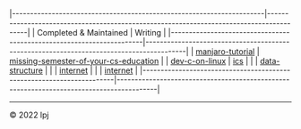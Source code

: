 |----------------------------------------------------------------------|-----------------------------------------------------------------------------------------|
| Completed & Maintained                                               | Writing                                                                                 |
|----------------------------------------------------------------------|-----------------------------------------------------------------------------------------|
| [manjaro-tutorial](https://cs-notes-lpj.github.io/manjaro-tutorial/) | [missing-semester-of-your-cs-education](https://cs-notes-lpj.github.io/dev-c-on-linux/) |
| [dev-c-on-linux](https://cs-notes-lpj.github.io/dev-c-on-linux/)     | [ics](https://cs-notes-lpj.github.io/ics/)                                              |
|                                                                      | [data-structure](https://cs-notes-lpj.github.io/data-structure/)                        |
|                                                                      | [internet](https://cs-notes-lpj.github.io/Internet/)                                    |
|                                                                      | [internet](https://cs-notes-lpj.github.io/Internet/)                                    |
|----------------------------------------------------------------------|-----------------------------------------------------------------------------------------|

---

© 2022 lpj

